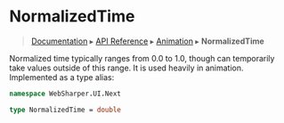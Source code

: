 # NormalizedTime
> [Documentation](../README.md) ▸ [API Reference](API.md) ▸ [Animation](Animation.md) ▸ **NormalizedTime**

Normalized time typically ranges from 0.0 to 1.0, though can
temporarily take values outside of this range.  It is used heavily
in animation.  Implemented as a type alias:

```fsharp
namespace WebSharper.UI.Next

type NormalizedTime = double
```
